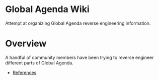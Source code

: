 # Global Agenda Wiki
Attempt at organizing Global Agenda reverse engineering information.

# Overview
A handful of community members have been trying to reverse engineer different parts of Global Agenda.

- [References](./references.md)